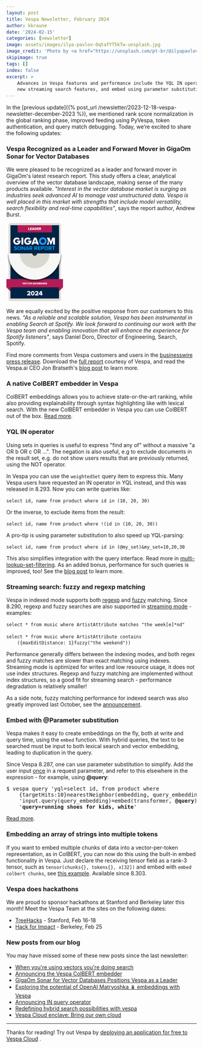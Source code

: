 ```yaml
---
layout: post
title: Vespa Newsletter, February 2024
author: kkraune
date: '2024-02-15'
categories: [newsletter]
image: assets/images/ilya-pavlov-OqtafYT5kTw-unsplash.jpg
image_credit: 'Photo by <a href="https://unsplash.com/pt-br/@ilyapavlov?utm_source=unsplash&utm_medium=referral&utm_content=creditCopyText">Ilya Pavlov</a> on <a href="https://unsplash.com/photos/OqtafYT5kTw?utm_source=unsplash&utm_medium=referral&utm_content=creditCopyText">Unsplash</a>'
skipimage: true
tags: []
index: false
excerpt: >
    Advances in Vespa features and performance include the YQL IN operator,
    new streaming search features, and embed using parameter substitution.
---
```



In the [previous update]({% post_url /newsletter/2023-12-18-vespa-newsletter-december-2023 %}),
we mentioned rank score normalization in the global ranking phase, improved feeding using PyVespa,
token authentication, and query match debugging.
Today, we’re excited to share the following updates:


### Vespa Recognized as a Leader and Forward Mover in GigaOm Sonar for Vector Databases
We were pleased to be recognized as a leader and forward mover in GigaOm's latest research report.
This study offers a clear, analytical overview of the vector database landscape, making sense of the many products available.
_"Interest in the vector database market is surging as industries seek advanced AI to manage vast unstructured data.
Vespa is well placed in this market with strengths that include model versatility, search flexibility and real-time capabilities"_,
says the report author, Andrew Burst.

<img src="/assets/2024-02-15-newsletter/GigaOm-badge-2024_leader-11.png"
     alt="Vespa Recognized as a Leader and Forward Mover in GigaOm Sonar for Vector Databases"
     width="150px" height="auto" />

We are equally excited by the positive response from our customers to this news.
_"As a reliable and scalable solution, Vespa has been instrumental in enabling Search at Spotify.
We look forward to continuing our work with the Vespa team and enabling innovation that will enhance the experience for Spotify listeners"_,
says Daniel Doro, Director of Engineering, Search, Spotify.

Find more comments from Vespa customers and users in the
[businesswire press release](https://www.businesswire.com/news/home/20240213670564/en/GigaOm-Sonar-for-Vector-Databases-Positions-Vespa-as-a-Leader-and-Forward-Mover).
Download the [full report](https://content.vespa.ai/gigaom-report-2024) courtesy of Vespa,
and read the Vespa.ai CEO Jon Bratseth's [blog post](https://blog.vespa.ai/gigaom-sonar-for-vector-databases-positions-vespa-as-a-leader/)
to learn more.


### A native ColBERT embedder in Vespa
ColBERT embeddings allows you to achieve state-or-the-art ranking, while also providing
explainability through syntax highlighting like with lexical search. With the new ColBERT
embedder in Vespa you can use ColBERT out of the box. [Read more](https://blog.vespa.ai/announcing-colbert-embedder-in-vespa/).


### YQL IN operator
Using sets in queries is useful to express "find any of" without a massive "a OR b OR c OR ...".
The negation is also useful, e.g to exclude documents in the result set,
e.g. do not show users results that are previously returned, using the NOT operator.

In Vespa you can use the `weightedSet` query item to express this.
Many Vespa users have requested an IN operator in YQL instead, and this was released in 8.293.
Now you can write queries like:

    select id, name from product where id in (10, 20, 30)

Or the inverse, to exclude items from the result:

    select id, name from product where !(id in (10, 20, 30))

A pro-tip is using parameter substitution to also speed up YQL-parsing:

    select id, name from product where id in (@my_set)&my_set=10,20,30

This also simplifies integration with the query interface.
Read more in [multi-lookup-set-filtering](https://docs.vespa.ai/en/performance/feature-tuning.html#multi-lookup-set-filtering).
As an added bonus, performance for such queries is improved, too!
See the [blog post](https://blog.vespa.ai/announcing-in-query-operator/) to learn more.


### Streaming search: fuzzy and regexp matching
Vespa in indexed mode supports both [regexp](https://docs.vespa.ai/en/text-matching.html#regular-expression-match)
and [fuzzy](https://docs.vespa.ai/en/text-matching.html#fuzzy-match) matching.
Since 8.290, regexp and fuzzy searches are also supported in 
[streaming mode](https://docs.vespa.ai/en/streaming-search.html) - examples:

    select * from music where ArtistAttribute matches "the week[e]*nd"

    select * from music where ArtistAttribute contains
        ({maxEditDistance: 1}fuzzy("the weekend"))

Performance generally differs between the indexing modes,
and both regex and fuzzy matches are slower than exact matching using indexes.
Streaming mode is optimized for writes and low resource usage, it does not use index structures.
Regexp and fuzzy matching are implemented without index structures, so a good fit for streaming search -
performance degradation is relatively smaller!

As a side note, fuzzy matching performance for indexed search was also greatly improved last October,
see the [announcement](https://blog.vespa.ai/vespa-newsletter-october-2023/).


### Embed with @Parameter substitution
Vespa makes it easy to create embeddings on the fly, both at write and query time, using the `embed` function.
With hybrid queries, the text to be searched must be input to both lexical search and vector embedding, leading to duplication in the query.

Since Vespa 8.287, one can use parameter substitution to simplify.
Add the user input <span style="text-decoration: underline">once</span> in a request parameter,
and refer to this elsewhere in the expression - for example, using **@query**:
<pre>
$ vespa query 'yql=select id, from product where
    {targetHits:10}nearestNeighbor(embedding, query_embedding) or <strong>userInput(@query)</strong>' \
    'input.query(query_embedding)=embed(transformer, <strong>@query</strong>)' \
    '<strong>query=running shoes for kids, white</strong>'
</pre>
[Read more](https://docs.vespa.ai/en/query-api.html#parameter-substitution).


### Embedding an array of strings into multiple tokens
If you want to embed multiple chunks of data into a vector-per-token representation,
as in ColBERT, you can now do this using the built-in embed functionality in Vespa.
Just declare the receiving tensor field as a rank-3 tensor, such as 
<code>tensor(chunks{}, tokens{}, x[32])</code>
and embed with <code>embed colbert chunks</code>, see 
[this example](https://github.com/vespa-engine/system-test/blob/master/tests/search/embedding/app_colbert_multivector_embedder/schemas/doc.sd).
Available since 8.303.


### Vespa does hackathons
We are proud to sponsor hackathons at Stanford and Berkeley later this month!
Meet the Vespa Team at the sites on the following dates:
* [TreeHacks](https://treehacks.com/) - Stanford, Feb 16-18
* [Hack for Impact](https://hackforimpact.calblueprint.org/) - Berkeley, Feb 25


### New posts from our blog

You may have missed some of these new posts since the last newsletter:

* [When you're using vectors you're doing search](https://blog.vespa.ai/when-you-are-using-vectors-you-are-doing-search/)
* [Announcing the Vespa ColBERT embedder](https://blog.vespa.ai/announcing-colbert-embedder-in-vespa/)
* [GigaOm Sonar for Vector Databases Positions Vespa as a Leader](https://blog.vespa.ai/gigaom-sonar-for-vector-databases-positions-vespa-as-a-leader/)
* [Exploring the potential of OpenAI Matryoshka 🪆 embeddings with Vespa](https://blog.vespa.ai/matryoshka-embeddings-in-vespa/)
* [Announcing IN query operator](https://blog.vespa.ai/announcing-in-query-operator/)
* [Redefining hybrid search possibilities with vespa](https://blog.vespa.ai/redefining-hybrid-search-possibilities-with-vespa/)
* [Vespa Cloud enclave: Bring our own cloud](https://blog.vespa.ai/vespa-cloud-enclave/)

----

Thanks for reading! Try out Vespa by
[deploying an application for free to Vespa Cloud](https://cloud.vespa.ai/en/getting-started)
.

